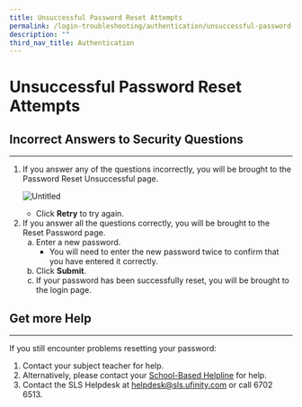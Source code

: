 ```yaml
---
title: Unsuccessful Password Reset Attempts
permalink: /login-troubleshooting/authentication/unsuccessful-password-reset-attempts/
description: ""
third_nav_title: Authentication
---
```

<h1 id="unsuccessful-password-reset-attempts">Unsuccessful Password Reset Attempts</h1>
<h2 id="-incorrect-answers-to-security-questions-">Incorrect Answers to Security Questions</h2>
<hr>
<ol>
<li><p>If you answer any of the questions incorrectly, you will be brought to the Password Reset Unsuccessful page.</p>
<p> <img alt="Untitled" src="https://s3-us-west-2.amazonaws.com/secure.notion-static.com/974a57ef-4045-4358-877d-1fd2d4fa070d/Untitled.png"></p>
<ul>
<li>Click <strong>Retry</strong> to try again.</li>
</ul>
</li>
<li>If you answer all the questions correctly, you will be brought to the Reset Password page.<ol style="list-style-type: lower-alpha;">
<li>Enter a new password.<ul>
<li>You will need to enter the new password twice to confirm that you have entered it correctly.</li>
</ul>
</li>
<li>Click <strong>Submit</strong>.</li>
<li>If your password has been successfully reset, you will be brought to the login page.</li>
</ol>
</li>
</ol>
<h2 id="-get-more-help-">Get more Help</h2>
<hr>
<p>If you still encounter problems resetting your password:</p>
<ol>
<li>Contact your subject teacher for help.</li>
<li>Alternatively, please contact your <a href="https://docs.learning.moe.edu.sg/sls-user-guide/vle/logintroubleshooting/LoginTroubleshooting/SchoolBasedHelpline.html">School-Based Helpline</a> for help.</li>
<li>Contact the SLS Helpdesk at <a href="mailto:helpdesk@sls.ufinity.com">helpdesk@sls.ufinity.com</a> or call 6702 6513.</li>
</ol>
